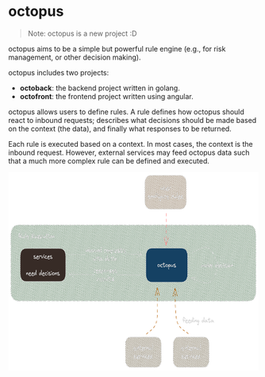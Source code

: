 # octopus

> Note: octopus is a new project :D

octopus aims to be a simple but powerful rule engine (e.g., for risk management, or other decision making).

octopus includes two projects:

- **octoback**: the backend project written in golang.
- **octofront**: the frontend project written using angular.

octopus allows users to define rules. A rule defines how octopus should react to inbound requests; describes what decisions should be made based on the context (the data), and finally what responses to be returned.

Each rule is executed based on a context. In most cases, the context is the inbound request. However, external services may feed octopus data such that a much more complex rule can be defined and executed.

<img src="./doc/octopus_workflow.png" height="400px"/>

